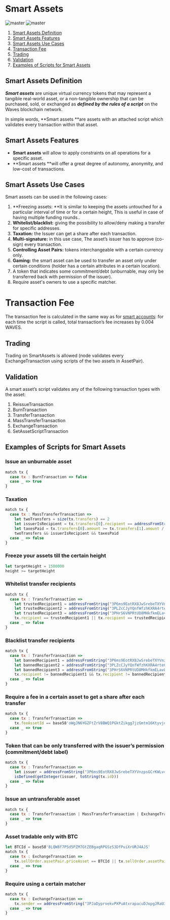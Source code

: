 # Smart Assets

![master](https://img.shields.io/badge/TESTNET-available-4bc51d.svg) ![master](https://img.shields.io/badge/node->%3D0.15.1-4bc51d.svg)

1. [Smart Assets Definition](#smart-assets-definition)
2. [Smart Assets Features](#smart-assets-features)
3. [Smart Assets Use Cases](#smart-assets-use-cases)
4. [Transaction Fee](#transaction-fee)
5. [Trading](#trading)
6. [Validation](#validation)
7. [Examples of Scripts for Smart Assets](#examples-of-scripts-for-smart-assets)

## Smart Assets Definition

_**Smart assets**_ are unique virtual currency tokens that may represent a tangible real-world asset, or a non-tangible ownership that can be purchased, sold, or exchanged as _**defined by the rules of a script**_ on the Waves blockchain network.

In simple words, **Smart assets **are assets with an attached script which validates every transaction within that asset.

## Smart Assets Features

* **Smart assets** will allow to apply constraints on all operations for a specific asset.
* **Smart assets **will offer a great degree of autonomy, anonymity, and low-cost of transactions.

## Smart Assets Use Cases

Smart assets can be used in the following cases:

1. **Freezing assets: **It is similar to keeping the assets untouched for a particular interval of time or for a certain height, This is useful in case of having multiple funding rounds..
2. **Whitelist/blacklist:** giving the possibility to allow/deny making a transfer for specific addresses.
3. **Taxation:** the Issuer can get a share after each transaction.
4. **Multi-signature:** in this use case, The asset’s issuer has to approve \(co-sign\) every transaction.
5. **Controlling Asset Pairs:** tokens interchangeable with a certain currency only.
6. **Gaming:** the smart asset can be used to transfer an asset only under certain conditions \(holder has a certain attributes in a certain location\).
7. A token that indicates some commitment/debt \(unburnable, may only be transferred back with permission of the issuer\).
8. Require asset's owners to use a specific matcher.

# Transaction Fee

The transaction fee is calculated in the same way as for [smart accounts](/technical-details/waves-contracts-language-description/approach-and-capabilities.md): for each time the script is called, total transaction’s fee increases by 0.004 WAVES.

## Trading

Trading on SmartAssets is allowed \(node validates every ExchangeTransaction using scripts of the two assets in AssetPair\).

## Validation

A smart asset’s script validates any of the following transaction types with the asset:

1. ReissueTransaction
2. BurnTransaction
3. TransferTransaction
4. MassTransferTransaction
5. ExchangeTransaction
6. SetAssetScriptTransaction

## Examples of Scripts for Smart Assets

### Issue an unburnable asset

```js
match tx {
  case tx : BurnTransaction => false
  case _ => true
}
```

### Taxation

```js
match tx {
  case tx : MassTransferTransaction =>
    let twoTransfers = size(tx.transfers) == 2
    let issuerIsRecipient = tx.transfers[0].recipient == addressFromString("3MgkTXzD72BTfYpd9UW42wdqTVg8HqnXEfc")
    let taxesPaid = tx.transfers[0].amount >= tx.transfers[1].amount / 10
    twoTransfers && issuerIsRecipient && taxesPaid
  case _ => false
}
```

### Freeze your assets till the certain height

```js
let targetHeight = 1500000
height >= targetHeight
```

### Whitelist transfer recipients

```js
match tx {
  case tx : TransferTransaction =>
    let trustedRecipient1 = addressFromString("3P6ms9EotRX8JwSrebeTXYVnzpsGCrKWLv4")
    let trustedRecipient2 = addressFromString("3PLZcCJyYQnfWfzhKXRA4rteCQC9J1ewf5K")
    let trustedRecipient3 = addressFromString("3PHrS6VNPRtUD8MHkfkmELavL8JnGtSq5sx")
    tx.recipient == trustedRecipient1 || tx.recipient == trustedRecipient2 || tx.recipient == trustedRecipient3
  case _ => false
}
```

### Blacklist transfer recipients

```js
match tx {
  case tx : TransferTransaction =>
    let bannedRecipient1 = addressFromString("3P6ms9EotRX8JwSrebeTXYVnzpsGCrKWLv4")
    let bannedRecipient2 = addressFromString("3PLZcCJyYQnfWfzhKXRA4rteCQC9J1ewf5K")
    let bannedRecipient3 = addressFromString("3PHrS6VNPRtUD8MHkfkmELavL8JnGtSq5sx")
    tx.recipient != bannedRecipient1 && tx.recipient != bannedRecipient2 && tx.recipient != bannedRecipient3
  case _ => false
}
```

### Require a fee in a certain asset to get a share after each transfer

```js
match tx {
  case tx : TransferTransaction =>
    tx.feeAssetId == base58'oWgJN6YGZFtZrV8BWQ1PGktZikgg7jzGmtm16Ktyvjd'
  case _ => true
}
```

### Token that can be only transferred with the issuer’s permission \(commitment/debt label\)

```js
match tx {
  case tx : TransferTransaction =>
    let issuer = addressFromString("3P6ms9EotRX8JwSrebeTXYVnzpsGCrKWLv4")
    isDefined(getInteger(issuer, toString(tx.id)))
  case _ => false
}
```

### Issue an untransferable asset

```js
match tx {
  case tx : TransferTransaction | MassTransferTransaction | ExchangeTransaction => false
  case _ => true
}
```

### Asset tradable only with BTC

```js
let BTCId = base58'8LQW8f7P5d5PZM7GtZEBgaqRPGSzS3DfPuiXrURJ4AJS'
match tx {
  case tx : ExchangeTransaction =>
    tx.sellOrder.assetPair.priceAsset == BTCId || tx.sellOrder.assetPair.amountAsset == BTCId
  case _ => true
}
```

### Require using a certain matcher

```js
match tx {
  case tx : ExchangeTransaction =>
    tx.sender == addressFromString("3PJaDyprvekvPXPuAtxrapacuDJopgJRaU3")
  case _ => true
}
```



